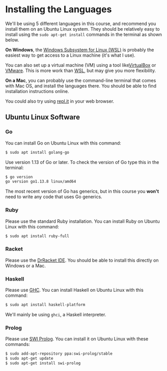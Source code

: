 # Installing the Languages

We'll be using 5 different languages in this course, and recommend you install
them on an Ubuntu Linux system. They should be relatively easy to install
using the `sudo apt-get install` commands in the terminal as shown below.

**On Windows**, the [Windows Subsystem for Linux
(WSL)](https://docs.microsoft.com/en-us/windows/wsl/install) is probably the
easiest way to get access to a Linux machine (it's what I use).

You can also set up a virtual machine (VM) using a tool
like[VirtualBox](https://www.virtualbox.org/) or
[VMware](https://www.vmware.com/ca.html). This is more work than
[WSL](https://docs.microsoft.com/en-us/windows/wsl/install), but may give you
more flexibility.

**On a Mac**, you can probably use the command-line terminal that comes with
Mac OS, and install the languages there. You should be able to find
installation instructions online.

You could also try using [repl.it](https://replit.com/) in your web browser.


## Ubuntu Linux Software

### Go

You can install Go on Ubuntu Linux with this command:

```bash
$ sudo apt install golang-go
```

Use version 1.13 of Go or later. To check the version of Go type this in the
terminal:

```bash
$ go version
go version go1.13.8 linux/amd64
```

The most recent version of Go has generics, but in this course you **won't**
need to write any code that uses Go generics.


### Ruby

Please use the standard Ruby installation. You can install Ruby on Ubuntu
Linux with this command:

```bash
$ sudo apt install ruby-full 
```


### Racket

Please use the [DrRacket IDE](https://racket-lang.org/). You should be able to
install this directly on Windows or a Mac.


### Haskell

Please use [GHC](https://www.haskell.org/). You can install Haskell on Ubuntu
Linux with this command:

```bash
$ sudo apt install haskell-platform 
```

We'll mainly be using `ghci`, a Haskell interpreter.


### Prolog

Please use [SWI Prolog](https://www.swi-prolog.org/). You can install it on
Ubuntu Linux with these commands:

```bash
$ sudo add-apt-repository ppa:swi-prolog/stable
$ sudo apt-get update
$ sudo apt-get install swi-prolog
```

